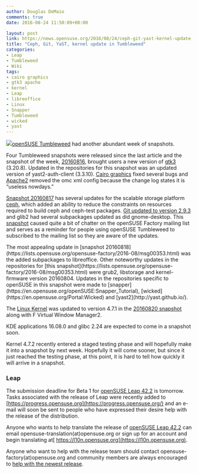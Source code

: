 ```yaml
---
author: Douglas DeMaio
comments: true
date: 2016-08-24 11:50:09+00:00

layout: post
link: https://news.opensuse.org/2016/08/24/ceph-git-yast-kernel-update-in-tumbleweed/
title: "Ceph, Git, YaST, kernel update in Tumbleweed"
categories:
- Leap
- Tumbleweed
- Wiki
tags:
- cairo graphics
- gtk3 apache
- kernel
- Leap
- libreoffice
- Linux
- Snapper
- Tumbleweed
- wicked
- yast
---
```

[![](http://yast.github.io/assets/images/yast-logo.png)openSUSE Tumbleweed](https://en.opensuse.org/Portal:Tumbleweed) had another abundant week of snapshots.

Four Tumbleweed snapshots were released since the last article and the snapshot of the week, [20160816](https://lists.opensuse.org/opensuse-factory/2016-08/msg00317.html), brought users a new version of [gtk3](http://www.gtk.org/) (3.20.8). Updated in the repositories for this snapshot was an updated version of yast2-auth-client (3.3.10). [Cairo graphics](https://www.cairographics.org/download/) fixed several bugs and [Apache2](https://httpd.apache.org/) removed the omc xml config because the change log states it is “useless nowdays.”

[Snapshot 20160817](https://lists.opensuse.org/opensuse-factory/2016-08/msg00320.html) has several updates for the scalable storage platform [ceph](http://ceph.com/), which added an ability to reduce the constraints on resources required to build ceph and ceph-test packages. [Git updated to version 2.9.3](https://git-scm.com/) and glib2 had several subpackages updated as did gnome-desktop. This [snapshot](https://lists.opensuse.org/opensuse-factory/2016-08/msg00320.html) caused quite a bit of chatter on the openSUSE Factory mailing list and serves as a reminder for people using openSUSE Tumbleweed to subscribed to the mailing list so they are aware of the updates.

<!-- more -->The most appealing update in [snapshot 20160818](https://lists.opensuse.org/opensuse-factory/2016-08/msg00353.html) was the added subpackages to libreoffice. Other noteworthy updates in the repositories for [this snapshot](https://lists.opensuse.org/opensuse-factory/2016-08/msg00353.html) were grub2, libstorage and kernel-firmware version 20160804. Updates in the repositories specific to openSUSE in this snapshot were made to [snapper](https://en.opensuse.org/openSUSE:Snapper_Tutorial), [wicked](https://en.opensuse.org/Portal:Wicked) and [yast2](http://yast.github.io/).

The [Linux Kernel](https://www.kernel.org/) was updated to version 4.7.1 in the [20160820 snapshot](https://lists.opensuse.org/opensuse-factory/2016-08/msg00415.html) along with F Virtual Window Manager2.

KDE applications 16.08.0 and glibc 2.24 are expected to come in a snapshot soon.

Kernel 4.7.2 recently entered a staged testing phase and will hopefully make it into a snapshot by next week. Hopefully it will come sooner, but since it just reached the testing phase, at this point, it is hard to tell how quickly it will arrive in a snapshot.


### Leap


The submission deadline for Beta 1 for [openSUSE Leap 42.2](https://en.opensuse.org/Portal:42.2) is tomorrow. Tasks associated with the release of Leap were recently added to [https://progress.opensuse.org](https://progress.opensuse.org/) and an e-mail will soon be sent to people who have expressed their desire help with the release of the distribution.

Anyone who wants to help translate the release of [openSUSE Leap 42.2](https://en.opensuse.org/Portal:42.2) can email opensuse-translation(at)opensuse.org or sign up for an account and begin translating at[ https://l10n.opensuse.org](https://l10n.opensuse.org).

Anyone who want to help with the release team should contact opensuse-factory(at)opensuse.org and community members are always encouraged to [help with the newest release](https://en.opensuse.org/Portal:How_to_participate).		
